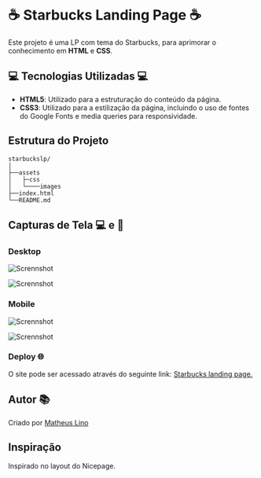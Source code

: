 # ☕ Starbucks Landing Page ☕

Este projeto é uma LP com tema do Starbucks, para aprimorar o conhecimento em **HTML** e **CSS**.

## 💻 Tecnologias Utilizadas 💻

- **HTML5**: Utilizado para a estruturação do conteúdo da página.
- **CSS3**: Utilizado para a estilização da página, incluindo o uso de fontes do Google Fonts e media queries para responsividade.

## Estrutura do Projeto

```
starbuckslp/
│
├──assets
│   ├─css
│   └────images
├──index.html
└──README.md
```

## Capturas de Tela 💻 e 📱

### Desktop

![Scrennshot](assets/images/screenshots/section1.png)

![Scrennshot](assets/images/screenshots/section2.png)

### Mobile

![Scrennshot](assets/images/screenshots/mobile.png)

![Scrennshot](assets/images/screenshots/mobile-section2.png)

### Deploy 🌐

O site pode ser acessado através do seguinte link: [Starbucks landing page.](https://matheuslinoo.github.io/starbucks-prototype)

## Autor 📚

Criado por [Matheus Lino](https://github.com/MatheusLinoo)

## Inspiração

Inspirado no layout do Nicepage.
